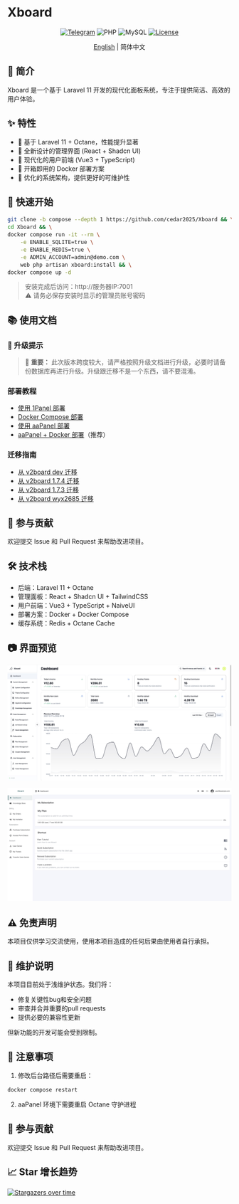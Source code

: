 # Xboard

<div align="center">

[![Telegram](https://img.shields.io/badge/Telegram-Channel-blue)](https://t.me/XboardOfficial)
![PHP](https://img.shields.io/badge/PHP-8.2+-green.svg)
![MySQL](https://img.shields.io/badge/MySQL-5.7+-blue.svg)
[![License](https://img.shields.io/badge/License-MIT-yellow.svg)](LICENSE)

[English](README.md) | 简体中文

</div>

## 📖 简介

Xboard 是一个基于 Laravel 11 开发的现代化面板系统，专注于提供简洁、高效的用户体验。

## ✨ 特性

- 🚀 基于 Laravel 11 + Octane，性能提升显著
- 🎨 全新设计的管理界面 (React + Shadcn UI)
- 📱 现代化的用户前端 (Vue3 + TypeScript)
- 🐳 开箱即用的 Docker 部署方案
- 🎯 优化的系统架构，提供更好的可维护性

## 🚀 快速开始

```bash
git clone -b compose --depth 1 https://github.com/cedar2025/Xboard && \
cd Xboard && \
docker compose run -it --rm \
    -e ENABLE_SQLITE=true \
    -e ENABLE_REDIS=true \
    -e ADMIN_ACCOUNT=admin@demo.com \
    web php artisan xboard:install && \
docker compose up -d
```

> 安装完成后访问：http://服务器IP:7001  
> ⚠️ 请务必保存安装时显示的管理员账号密码

## 📚 使用文档

### 🔄 升级提示
> 🚨 **重要：** 此次版本跨度较大，请严格按照升级文档进行升级，必要时请备份数据库再进行升级。升级跟迁移不是一个东西，请不要混淆。

### 部署教程
- [使用 1Panel 部署](./docs/zh-CN/installation/1panel.md)
- [Docker Compose 部署](./docs/zh-CN/installation/docker-compose.md)
- [使用 aaPanel 部署](./docs/zh-CN/installation/aapanel.md)
- [aaPanel + Docker 部署](./docs/zh-CN/installation/aapanel-docker.md)（推荐）

### 迁移指南
- [从 v2board dev 迁移](./docs/zh-CN/migration/v2board-dev.md)
- [从 v2board 1.7.4 迁移](./docs/zh-CN/migration/v2board-1.7.4.md)
- [从 v2board 1.7.3 迁移](./docs/zh-CN/migration/v2board-1.7.3.md)
- [从 v2board wyx2685 迁移](./docs/zh-CN/migration/v2board-wyx2685.md)

## 🤝 参与贡献

欢迎提交 Issue 和 Pull Request 来帮助改进项目。

## 🛠️ 技术栈

- 后端：Laravel 11 + Octane
- 管理面板：React + Shadcn UI + TailwindCSS
- 用户前端：Vue3 + TypeScript + NaiveUI
- 部署方案：Docker + Docker Compose
- 缓存系统：Redis + Octane Cache

## 📷 界面预览

![管理员后台](./docs/images/admin.png)

![用户前端](./docs/images/user.png)

## ⚠️ 免责声明

本项目仅供学习交流使用，使用本项目造成的任何后果由使用者自行承担。

## 🌟 维护说明

本项目目前处于浅维护状态。我们将：
- 修复关键性bug和安全问题
- 审查并合并重要的pull requests
- 提供必要的兼容性更新

但新功能的开发可能会受到限制。

## 🔔 注意事项

1. 修改后台路径后需要重启：
```bash
docker compose restart
```

2. aaPanel 环境下需要重启 Octane 守护进程

## 🤝 参与贡献

欢迎提交 Issue 和 Pull Request 来帮助改进项目。

## 📈 Star 增长趋势

[![Stargazers over time](https://starchart.cc/cedar2025/Xboard.svg)](https://starchart.cc/cedar2025/Xboard) 